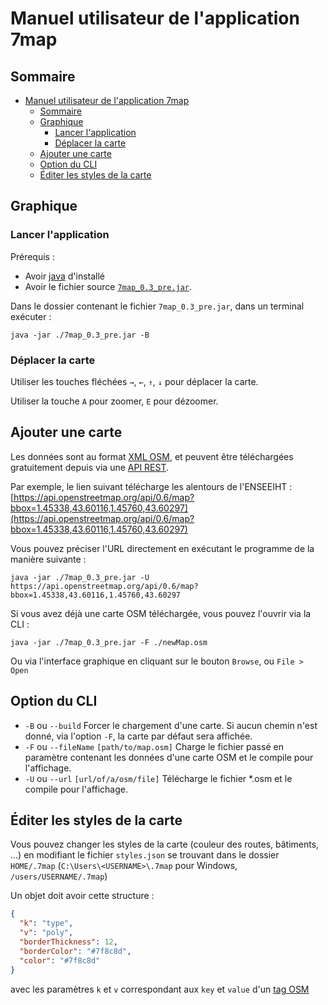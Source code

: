# Manuel utilisateur de l'application 7map

## Sommaire

- [Manuel utilisateur de l'application 7map](#manuel-utilisateur-de-lapplication-7map)
  - [Sommaire](#sommaire)
  - [Graphique](#graphique)
    - [Lancer l'application](#lancer-lapplication)
    - [Déplacer la carte](#déplacer-la-carte)
  - [Ajouter une carte](#ajouter-une-carte)
  - [Option du CLI](#option-du-cli)
  - [Éditer les styles de la carte](#éditer-les-styles-de-la-carte)

## Graphique

### Lancer l'application

Prérequis :

- Avoir [java](https://www.oracle.com/java/technologies/javase-jdk16-downloads.html) d'installé
- Avoir le fichier source [`7map_0.3_pre.jar`](https://github.com/7map/7map/releases/tag/0.3).

Dans le dossier contenant le fichier `7map_0.3_pre.jar`, dans un terminal exécuter :

```console
java -jar ./7map_0.3_pre.jar -B
```

### Déplacer la carte

Utiliser les touches fléchées `→`, `←`, `↑`, `↓` pour déplacer la carte.

Utiliser la touche `A` pour zoomer, `E` pour dézoomer.

## Ajouter une carte

Les données sont au format [XML OSM](https://wiki.openstreetmap.org/wiki/OSM_XML), et peuvent être téléchargées gratuitement depuis via une [API REST](https://wiki.openstreetmap.org/wiki/API_v0.6#Retrieving_map_data_by_bounding_box:_GET_.2Fapi.2F0.6.2Fmap).

Par exemple, le lien suivant télécharge les alentours de l'ENSEEIHT :
[https://api.openstreetmap.org/api/0.6/map?bbox=1.45338,43.60116,1.45760,43.60297](https://api.openstreetmap.org/api/0.6/map?bbox=1.45338,43.60116,1.45760,43.60297)

Vous pouvez préciser l'URL directement en exécutant le programme de la manière suivante :

```console
java -jar ./7map_0.3_pre.jar -U https://api.openstreetmap.org/api/0.6/map?bbox=1.45338,43.60116,1.45760,43.60297
```

Si vous avez déjà une carte OSM téléchargée, vous pouvez l'ouvrir via la CLI :

```console
java -jar ./7map_0.3_pre.jar -F ./newMap.osm
```

Ou via l'interface graphique en cliquant sur le bouton `Browse`, ou `File > Open`

## Option du CLI

- `-B` ou `--build` Forcer le chargement d'une carte. Si aucun chemin n'est donné, via l'option `-F`, la carte par défaut sera affichée.
- `-F` ou `--fileName` `[path/to/map.osm]`  Charge le fichier passé en paramètre contenant les données d'une carte OSM et le compile pour l'affichage.
- `-U` ou `--url` `[url/of/a/osm/file]`  Télécharge le fichier *.osm et le compile pour l'affichage.

## Éditer les styles de la carte

Vous pouvez changer les styles de la carte (couleur des routes, bâtiments, ...) en modifiant le fichier `styles.json` se trouvant dans le dossier `HOME/.7map` (`C:\Users\<USERNAME>\.7map` pour Windows, `/users/USERNAME/.7map`)

Un objet doit avoir cette structure :

```json
{
  "k": "type",
  "v": "poly",
  "borderThickness": 12,
  "borderColor": "#7f8c8d",
  "color": "#7f8c8d"
}
```

avec les paramètres `k` et `v` correspondant aux `key` et `value` d'un [tag OSM](https://wiki.openstreetmap.org/wiki/Map_features)

